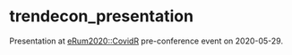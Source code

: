 # trendecon_presentation
Presentation at [eRum2020::CovidR](https://milano-r.github.io/erum2020-covidr-contest/index.html) pre-conference event on 2020-05-29.
